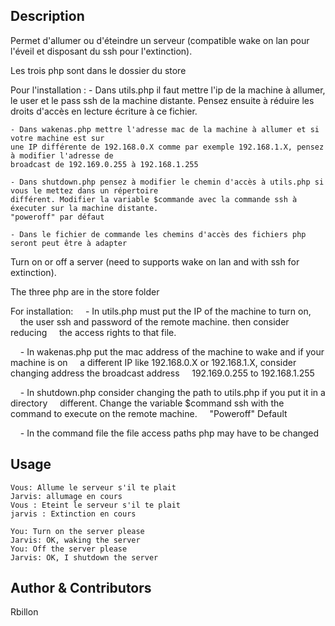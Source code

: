 <!---
IMPORTANT
=========
This README.md is displayed in the WebStore as well as within Jarvis app
Please do not change the structure of this file
Fill-in Description, Usage & Author sections
Make sure to rename the [en] folder into the language code your plugin is written in (ex: fr, es, de, it...)
For multi-language plugin:
- clone the language directory and translate commands/functions.sh
- optionally write the Description / Usage sections in several languages
-->
## Description
Permet d'allumer ou d'éteindre un serveur (compatible wake on lan pour 
l'éveil et disposant du ssh pour l'extinction).

Les trois php sont dans le dossier du store

Pour l'installation : 
    - Dans utils.php il faut mettre l'ip de la machine à allumer, 
    le user et le pass ssh de la machine distante. Pensez ensuite à réduire 
    les droits d'accès en lecture écriture à ce fichier.

    - Dans wakenas.php mettre l'adresse mac de la machine à allumer et si votre machine est sur 
    une IP différente de 192.168.0.X comme par exemple 192.168.1.X, pensez à modifier l'adresse de 
    broadcast de 192.169.0.255 à 192.168.1.255

    - Dans shutdown.php pensez à modifier le chemin d'accès à utils.php si vous le mettez dans un répertoire
    différent. Modifier la variable $commande avec la commande ssh à éxecuter sur la machine distante. 
    "poweroff" par défaut

    - Dans le fichier de commande les chemins d'accès des fichiers php seront peut être à adapter


Turn on or off a server (need to supports wake on lan and with ssh for extinction).

The three php are in the store folder

For installation:
    - In utils.php must put the IP of the machine to turn on,
    the user ssh and password of the remote machine. then consider reducing
    the access rights to that file.

    - In wakenas.php put the mac address of the machine to wake and if your machine is on
    a different IP like 192.168.0.X or 192.168.1.X, consider changing address the broadcast address
    192.169.0.255 to 192.168.1.255

    - In shutdown.php consider changing the path to utils.php if you put it in a directory
    different. Change the variable $command ssh with the command to execute on the remote machine.
    "Poweroff" Default

    - In the command file the file access paths php may have to be changed


## Usage
```
Vous: Allume le serveur s'il te plait
Jarvis: allumage en cours
Vous : Eteint le serveur s'il te plait
jarvis : Extinction en cours

You: Turn on the server please
Jarvis: OK, waking the server
You: Off the server please
Jarvis: OK, I shutdown the server
```

## Author & Contributors
Rbillon
